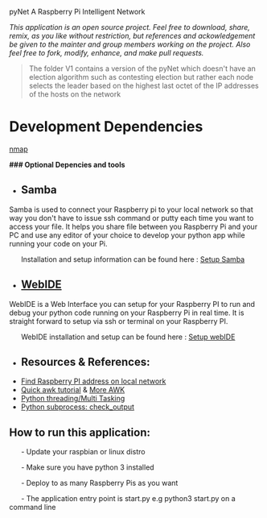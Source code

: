 pyNet A Raspberry Pi Intelligent Network

_This application is an open source project. Feel free to download, share, remix, as you like without restriction, but references and ackowledgement be given to the mainter and group members working on the project. Also feel free to fork, modify, enhance, and make pull requests._

> The folder V1 contains a version of the pyNet which doesn't have an election algorithm such as contesting election but rather each node selects the leader based on the highest last octet of the IP addresses of the hosts on the network


# Development Dependencies

[nmap](https://nmap.org/)

__### Optional Depencies and tools__

- ## Samba
Samba is used to connect your Raspberry pi to your local network so that way you don't have to issue ssh command or putty each time you want to access your file. It helps you share file between you Raspberry Pi and your PC and use any editor of your choice to develop your python app while running your code on your Pi.

&nbsp;&nbsp;&nbsp;&nbsp;&nbsp; Installation and setup information can be found here : [Setup Samba](https://www.youtube.com/watch?v=iQwWEsuRWUw)

- ## [WebIDE](https://learn.adafruit.com/webide/overview)
WebIDE is a Web Interface you can setup for your Raspberry PI to run and debug your python code running on your Raspberry Pi in real time.
It is straight forward to setup via ssh or terminal on your Raspberry PI.

&nbsp;&nbsp;&nbsp;&nbsp;&nbsp; WebIDE installation and setup can be found here : [Setup webIDE](https://learn.adafruit.com/webide/installation)


- ## Resources & References:
- [Find Raspberry PI address on local network](https://raspberrypi.stackexchange.com/questions/13936/find-raspberry-pi-address-on-local-network/31324)
- [Quick awk tutorial](https://www.youtube.com/watch?v=az6vd0tGhJI&t=402s) & [More AWK](https://www.youtube.com/watch?v=fCw-xf31M_s&t=202s)
- [Python threading/Multi Tasking](https://www.youtube.com/watch?v=EvbA3qVMGaw&t=166s)
- [Python subprocess: check_output](https://www.youtube.com/watch?v=jq3uTixxrns)



## How to run this application:
&nbsp;&nbsp;&nbsp;&nbsp;&nbsp; - Update your raspbian or linux distro

&nbsp;&nbsp;&nbsp;&nbsp;&nbsp; - Make sure you have python 3 installed

&nbsp;&nbsp;&nbsp;&nbsp;&nbsp; - Deploy to as many Raspberry Pis as you want

&nbsp;&nbsp;&nbsp;&nbsp;&nbsp; - The application entry point is start.py e.g python3 start.py on a command line